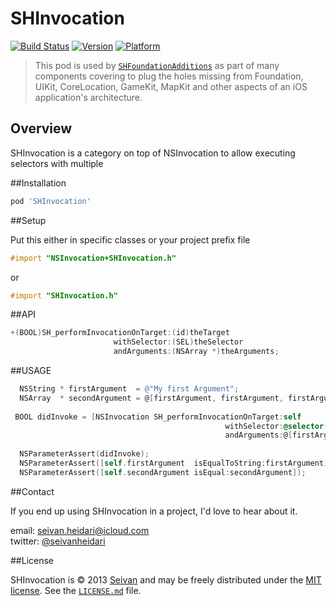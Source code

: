# SHInvocation

[![Build Status](https://travis-ci.org/seivan/SHInvocation.png?branch=master)](https://travis-ci.org/seivan/SHInvocation)
[![Version](http://cocoapod-badges.herokuapp.com/v/SHInvocation/badge.png)](http://cocoadocs.org/docsets/SHInvocation)
[![Platform](http://cocoapod-badges.herokuapp.com/p/SHInvocation/badge.png)](http://cocoadocs.org/docsets/SHInvocation)

> This pod is used by [`SHFoundationAdditions`](https://github.com/seivan/SHFoundationAdditions) as part of many components covering to plug the holes missing from Foundation, UIKit, CoreLocation, GameKit, MapKit and other aspects of an iOS application's architecture.

Overview
--------

SHInvocation is a category on top of NSInvocation to allow executing selectors with multiple 

##Installation

```ruby
pod 'SHInvocation'
```


##Setup

Put this either in specific classes or your project prefix file

```objective-c
#import "NSInvocation+SHInvocation.h"
```

or

```objective-c
#import "SHInvocation.h"
```

##API


```objective-c
+(BOOL)SH_performInvocationOnTarget:(id)theTarget
                       withSelector:(SEL)theSelector
                       andArguments:(NSArray *)theArguments;
```

##USAGE

```objective-c
  NSString * firstArgument  = @"My first Argument";
  NSArray  * secondArgument = @[firstArgument, firstArgument, firstArgument];
  
 BOOL didInvoke = [NSInvocation SH_performInvocationOnTarget:self 
                                                withSelector:@selector(passTheFirstArgument:passTheSecondArgument:) 
                                                andArguments:@[firstArgument, secondArgument]];
  
  NSParameterAssert(didInvoke);
  NSParameterAssert([self.firstArgument  isEqualToString:firstArgument]);
  NSParameterAssert([self.secondArgument isEqual:secondArgument]);

``` 


##Contact


If you end up using SHInvocation in a project, I'd love to hear about it.

email: [seivan.heidari@icloud.com](mailto:seivan.heidari@icloud.com)  
twitter: [@seivanheidari](https://twitter.com/seivanheidari)

##License

SHInvocation is © 2013 [Seivan](http://www.github.com/seivan) and may be freely
distributed under the [MIT license](http://opensource.org/licenses/MIT).
See the [`LICENSE.md`](https://github.com/seivan/SHInvocation/blob/master/LICENSE.md) file.
